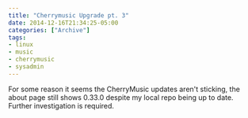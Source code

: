 ```yaml
---
title: "Cherrymusic Upgrade pt. 3"
date: 2014-12-16T21:34:25-05:00
categories: ["Archive"]
tags:
- linux
- music
- cherrymusic
- sysadmin
---
```


For some reason it seems the CherryMusic updates aren't sticking, the about page still shows 0.33.0 despite my local repo being up to date. Further investigation is required.
